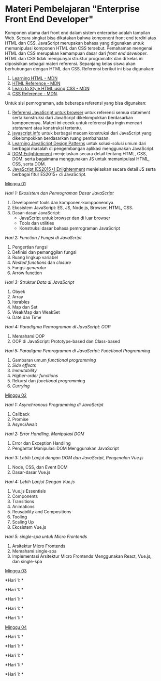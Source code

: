 # Materi Pembelajaran "Enterprise Front End Developer"

Komponen utama dari front end dalam sistem enterprise adalah tampilan Web. Secara singkat bisa
dikatakan bahwa komponent front end terdiri atas HTML dan CSS. JavaScript merupakan bahasa yang
digunakan untuk memanipulasi komponen HTML dan CSS tersebut. Pemahaman mengenai HTML dan CSS
merupakan kemampuan dasar dari *front end developer*. HTML dan CSS tidak mempunyai struktur
programatik dan di kelas ini diposisikan sebagai materi referensi. Sepanjang kelas siswa akan
berhubungan dengan HTML dan CSS. Referensi berikut ini bisa digunakan:

1. [Learning HTML - MDN](https://developer.mozilla.org/en-US/docs/Learn/HTML)
2. [HTML Reference - MDN](https://developer.mozilla.org/en-US/docs/Web/HTML)
3. [Learn to Style HTML using CSS - MDN](https://developer.mozilla.org/en-US/docs/Learn/CSS)
4. [CSS Reference - MDN](https://developer.mozilla.org/en-US/docs/Web/CSS).

Untuk sisi pemrograman, ada beberapa referensi yang bisa digunakan:
1. [Referensi JavaScript untuk browser](https://developer.mozilla.org/en-US/docs/Web/JavaScript/Reference) untuk referensi semua statement serta konstruksi dari JavaScript dikelompokkan berdasarkan komponennya. Materi ini cocok untuk referensi jika ingin mencari *statement* atau konstruksi tertentu.
2. [javascript.info](http://javascript.info/) untuk berbagai macam konstruksi dari JavaScript yang dikelompokkan berdasarkan ruang pembahasan.
3. [Learning JavaScript Design Patterns](https://addyosmani.com/resources/essentialjsdesignpatterns/book/) untuk solusi-solusi umum dari berbagai masalah di pengembangan aplikasi menggunakan JavaScript.
4. [DOM Enlightenment](http://domenlightenment.com/) menjelaskan secara detail tentang HTML, CSS, DOM, serta bagaimana menggunakan JS untuk memanipulasi HTML, CSS, serta DOM.
5. [JavaScript (ES2015+) Enlightenment](https://frontendmasters.com/books/javascript-enlightenment/) menjelaskan secara detail JS serta berbagai fitur ES2015+ di JavaScript.

[Minggu 01](isi/01.md)

*Hari 1: Ekosistem dan Pemrograman Dasar JavaScript*

1. Development tools dan komponen-kompponennya.
2. Ekosistem JavaScript: ES, JS, Node.js, Browser, HTML, CSS.
3. Dasar-dasar JavaScript: 
    * JavaScript untuk browser dan di luar browser
    * Tools dan utilities 
    * Konstruksi dasar bahasa pemrograman JavaScript

*Hari 2: Function / Fungsi di JavaScript*

1. Pengertian fungsi
2. Definisi dan pemanggilan fungsi
3. Ruang lingkup variabel
4. *Nested functions* dan *closure*
3. Fungsi *generator*
4. Arrow function

*Hari 3: Struktur Data di JavaScript*

1. Obyek
2. Array
3. Iterables
4. Map dan Set
5. WeakMap dan WeakSet
6. Date dan Time

*Hari 4: Paradigma Pemrograman di JavaScript: OOP*

1. Memahami OOP
2. OOP di JavaScript: Prototype-based dan Class-based

*Hari 5: Paradigma Pemrograman di JavaScript: Functional Programming*

1. Gambaran umum *functional programming*
2. *Side effects*
3. *Immutability*
4. *Higher-order functions*
5. Rekursi dan *functional programming*
6. *Currying*

[Minggu 02](isi/02.md)

*Hari 1: Asynchronous Programming di JavaScript*

1. Callback
2. Promise
3. Async/Await

*Hari 2: Error Handling, Manipulasi DOM*

1. Error dan Exception Handling
2. Pengantar Manipulasi DOM Menggunakan JavaScript

*Hari 3: Lebih Lanjut dengan DOM dan JavaScript, Pengenalan Vue.js*

1. Node, CSS, dan Event DOM
2. Dasar-dasar Vue.js 

*Hari 4: Lebih Lanjut Dengan Vue.js*

1. Vue.js Essentials
2. Components
3. Transitions
4. Animations
5. Reusability and Compositions
6. Tooling
7. Scaling Up
8. Ekosistem Vue.js

*Hari 5: single-spa untuk Micro Frontends*

1. Arsitektur Micro Frontends
2. Memahami single-spa
3. Implementasi Arsitektur Micro Frontends Menggunakan React, Vue.js, dan single-spa

[Minggu 03](isi/03.md)

*Hari 1: *


*Hari 1: *


*Hari 1: *


*Hari 1: *


*Hari 1: *


[Minggu 04](isi/04.md)

*Hari 1: *


*Hari 1: *


*Hari 1: *


*Hari 1: *


*Hari 1: *




